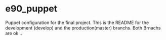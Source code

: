 e90_puppet
==========

Puppet configuration  for the final project.
This is the README for the development (develop) and the production(master) branchs.
Both Brnachs are ok ..
